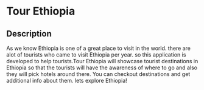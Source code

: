 # Tour Ethiopia
## Description
As we know Ethiopia is one of a great place to visit in the world. there are alot of tourists who came to visit Ethiopia per year. so this application is developed to help tourists.Tour Ethiopia will showcase tourist destinations in Ethiopia so that the tourists will have the awareness of where to go and also they will pick hotels around there. You can checkout destinations and get additional info about them. lets explore Ethiopia!
